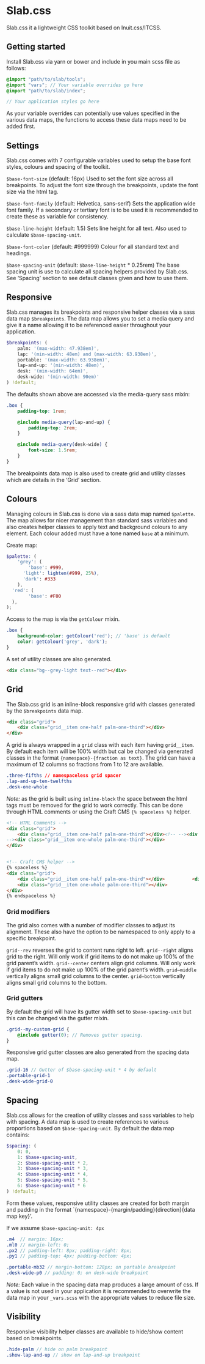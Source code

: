 # Slab.css
Slab.css it a lightweight CSS toolkit based on Inuit.css/ITCSS.

## Getting started
Install Slab.css via yarn or bower and include in you main scss file as follows:

```scss
@import "path/to/slab/tools";
@import "vars"; // Your variable overrides go here
@import "path/to/slab/index";

// Your application styles go here
```

As your variable overrides can potentially use values specified in the various data maps, the functions to access these data maps need to be added first.

## Settings
Slab.css comes with 7 configurable variables used to setup the base font styles, colours and spacing of the toolkit.

`$base-font-size` (default: 16px)
Used to set the font size across all breakpoints. To adjust the font size through the breakpoints, update the font size via the html tag.

`$base-font-family` (default: Helvetica, sans-serif)
Sets the application wide font family. If a secondary or tertiary font is to be used it is recommended to create these as variable for consistency.

`$base-line-height` (default: 1.5)
Sets line height for all text. Also used to calculate `$base-spacing-unit`.

`$base-font-color`  (default: #999999)
Colour for all standard text and headings.

`$base-spacing-unit` (default: `$base-line-height` * 0.25rem)
The base spacing unit is use to calculate all spacing helpers provided by Slab.css. See ‘Spacing’ section to see default classes given and how to use them.

## Responsive
Slab.css manages its breakpoints and responsive helper classes via a sass data map `$breakpoints`. The data map allows you to set a media query and give it a name allowing it to be referenced easier throughout your application.

```scss
$breakpoints: (
    palm: '(max-width: 47.938em)',
    lap: '(min-width: 48em) and (max-width: 63.938em)',
    portable: '(max-width: 63.938em)',
    lap-and-up: '(min-width: 48em)',
    desk: '(min-width: 64em)',
    desk-wide: '(min-width: 90em)'
) !default;
```

The defaults shown above are accessed via the media-query sass mixin:

```scss
.box {
    padding-top: 1rem;

    @include media-query(lap-and-up) {
        padding-top: 2rem;
    }

    @include media-query(desk-wide) {
        font-size: 1.5rem;
    }
}
```

The breakpoints data map is also used to create grid and utility classes which are details in the ‘Grid’ section.

## Colours
Managing colours in Slab.css is done via a sass data map named `$palette`. The map allows for nicer management than standard sass variables and also creates helper classes to apply text and background colours to any element.  Each colour added must have a tone named `base` at a minimum.

Create map:
```scss
$palette: (
    'grey': (
        'base': #999,
      'light': lighten(#999, 25%),
      'dark': #333
    ),
  'red': (
        'base': #F00
  ),
);
```

 Access to the map is via the `getColour` mixin.

```scss
.box {
    background-color: getColour('red'); // 'base' is default
    color: getColour('grey', 'dark');
}
```

A set of utility classes are also generated.

```html
<div class="bg--grey-light text--red"></div>
```

## Grid
The Slab.css grid is an inline-block responsive grid with classes generated by the `$breakpoints` data map.

```html
<div class="grid">
    <div class="grid__item one-half palm-one-third"></div>
</div>
```

A grid is always wrapped in a `grid` class with each item having `grid__item`. By default each item will be 100% width but cal be changed via generated classes in the format `{namespace}-{fraction as text}`. The grid can have a maximum of 12 columns so fractions from 1 to 12 are available.

```css
.three-fifths // namespaceless grid spacer
.lap-and-up-ten-twelfths
.desk-one-whole
```

*Note:* as the grid is built using `inline-block` the space between the html tags must be removed for the grid to work correctly. This can be done through HTML comments or using the Craft CMS `{% spaceless %}` helper.

```html
<!-- HTML Comments -->  
<div class="grid">
    <div class="grid__item one-half palm-one-third"></div><!-- --><div class="grid__item one-half palm-one-third"></div><!--
--><div class="grid__item one-whole palm-one-third"></div>
</div>


<!-- Craft CMS helper -->
{% spaceless %}
<div class="grid">
    <div class="grid__item one-half palm-one-third"></div>          <div class="grid__item one-half palm-one-third"></div>
    <div class="grid__item one-whole palm-one-third"></div>
</div>
{% endspaceless %}
```

### Grid modifiers
The grid also comes with a number of modifier classes to adjust its alignment. These also have the option to be namespaced to only apply to a specific breakpoint.

`grid--rev` reverses the grid to content runs right to left.
`grid--right` aligns grid to the right. Will only work if grid items to do not make up 100% of the grid parent’s width.
`grid--center` centers align grid columns. Will only work if grid items to do not make up 100% of the grid parent’s width.
`grid—middle`  vertically aligns small grid columns to the center.
`grid—bottom` vertically aligns small grid columns to the bottom.

### Grid gutters
By default the grid will have its gutter width set to `$base-spacing-unit` but this can be changed via the gutter mixin.

```scss
.grid--my-custom-grid {
    @include gutter(0); // Removes gutter spacing.
}
```

Responsive grid gutter classes are also generated from the spacing data map.

```scss
.grid-16 // Gutter of $base-spacing-unit * 4 by default
.portable-grid-1
.desk-wide-grid-0
```

## Spacing
Slab.css allows for the creation of utility classes and sass variables to help with spacing. A data map is used to create references to various proportions based on `$base-spacing-unit`. By default the data map contains:

```scss
$spacing: (
    0: 0,
    1: $base-spacing-unit,
    2: $base-spacing-unit * 2,
    3: $base-spacing-unit * 3,
    4: $base-spacing-unit * 4,
    5: $base-spacing-unit * 5,
    6: $base-spacing-unit * 6
) !default;
```

Form these values, responsive utility classes are created for both margin and padding in the format `{namespace}-{margin/padding}{direction}{data map key}’.

If we assume `$base-spacing-unit: 4px`

```scss
.m4  // margin: 16px;
.ml0 // margin-left: 0;
.px2 // padding-left: 8px; padding-right: 8px;
.py1 // padding-top: 4px; padding-bottom: 4px;

.portable-mb32 // margin-bottom: 128px; on portable breakpoint
.desk-wide-p0 // padding: 0; on desk-wide breakpoint
```

*Note:* Each value in the spacing data map produces a large amount of css. If a value is not used in your application it is recommended to overwrite the data map in your `_vars.scss` with the appropriate values to reduce file size.

## Visibility
Responsive visibility helper classes are available to hide/show content based on breakpoints.

```scss
.hide-palm // hide on palm breakpoint
.show-lap-and-up // show on lap-and-up breakpoint
```

